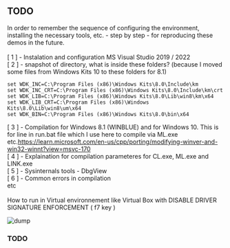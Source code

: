<h2>TODO</h2>
In order to remember the sequence of configuring the environment, installing the necessary tools, etc. - step by step - 
for reproducing these demos in the future.
<br /><br />
[ 1 ] - Instalation and configuration MS Visual Studio 2019 / 2022 <br />
[ 2 ] - snapshot of directory, what is inside these folders? (because I moved some files from Windows Kits 10 to these folders for 8.1)

```
set WDK_INC=C:\Program Files (x86)\Windows Kits\8.0\Include\km
set WDK_INC_CRT=C:\Program Files (x86)\Windows Kits\8.0\Include\km\crt
set WDK_LIB=C:\Program Files (x86)\Windows Kits\8.0\Lib\win8\km\x64
set WDK_LIB_CRT=C:\Program Files (x86)\Windows Kits\8.0\Lib\win8\um\x64
set WDK_BIN=C:\Program Files (x86)\Windows Kits\8.0\bin\x64
```

[ 3 ] - Compilation for Windows 8.1 (WINBLUE) and for Windows 10. This is for line in run.bat file which I use here to compile via ML.exe etc.https://learn.microsoft.com/en-us/cpp/porting/modifying-winver-and-win32-winnt?view=msvc-170<br />
[ 4 ] - Explaination for compilation parameteres for CL.exe, ML.exe and LINK.exe<br />
[ 5 ] - Sysinternals tools - DbgView<br />
[ 6 ] - Common errors in compilation <br />
etc
<br /><br />
How to run in Virtual environnement like Virtual Box with DISABLE DRIVER SIGNATURE ENFORCEMENT ( f7 key )

![dump](https://github.com/KarolDuracz/scratchpad/blob/main/Hello%20World%20Drivers/demo%206%20-%20Environment%20for%20WDM%20Win%208.1%20and%2010/output_booting_windows_10_on_VM7.gif?raw=true)


<h3>TODO</h3>
